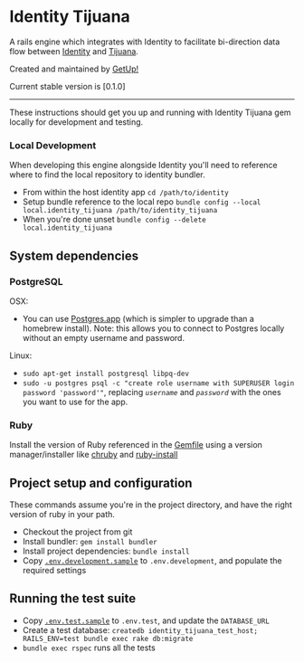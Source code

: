 # Identity Tijuana

A rails engine which integrates with Identity to facilitate bi-direction data flow between [Identity](https://github.com/the-open/identity) and [Tijuana](https://github.com/getup/tijuana).

Created and maintained by [GetUp!](https://getup.org.au)

Current stable version is [0.1.0]

---

These instructions should get you up and running with Identity Tijuana gem locally for development and testing. 

### Local Development

When developing this engine alongside Identity you'll need to reference where to find the local repository to identity bundler.
- From within the host identity app `cd /path/to/identity`
- Setup bundle reference to the local repo `bundle config --local local.identity_tijuana /path/to/identity_tijuana`
- When you're done unset `bundle config --delete local.identity_tijuana`

## System dependencies

### PostgreSQL
OSX:
- You can use [Postgres.app](https://postgresapp.com/) (which is simpler to upgrade than a homebrew install). Note: this allows you to connect to Postgres locally without an empty username and password.

Linux:
- `sudo apt-get install postgresql libpq-dev`
- `sudo -u postgres psql -c "create role username with SUPERUSER login password 'password'"`, replacing _`username`_ and _`password`_ with the ones you want to use for the app.

### Ruby
Install the version of Ruby referenced in the [Gemfile](./Gemfile#L3) using a version manager/installer like [chruby](https://github.com/postmodern/chruby) and [ruby-install](https://github.com/postmodern/ruby-install)

## Project setup and configuration
These commands assume you're in the project directory, and have the right version of ruby in your path.
- Checkout the project from git
- Install bundler: `gem install bundler`
- Install project dependencies: `bundle install`
- Copy [`.env.development.sample`](./.env.development.sample) to `.env.development`, and populate the required settings

## Running the test suite
- Copy [`.env.test.sample`](./.env.test.sample) to `.env.test`, and update the `DATABASE_URL`
- Create a test database: `createdb identity_tijuana_test_host; RAILS_ENV=test bundle exec rake db:migrate`
- `bundle exec rspec` runs all the tests
